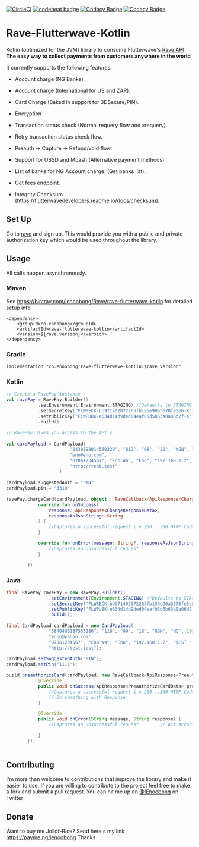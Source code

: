 [![CircleCI](https://circleci.com/gh/IEnoobong/rave-flutterwave/tree/master.svg?style=svg)](https://circleci.com/gh/IEnoobong/rave-flutterwave/tree/master)
[![codebeat badge](https://codebeat.co/badges/8aaf43cf-a48d-414b-8231-353aca8e5c37)](https://codebeat.co/projects/github-com-ienoobong-rave-flutterwave-master)
[![Codacy Badge](https://api.codacy.com/project/badge/Grade/99613c2e68544d3b8121389f42ad9ac1)](https://www.codacy.com/app/IEnoobong/rave-flutterwave?utm_source=github.com&amp;utm_medium=referral&amp;utm_content=IEnoobong/rave-flutterwave&amp;utm_campaign=Badge_Grade)
[![Codacy Badge](https://api.codacy.com/project/badge/Coverage/99613c2e68544d3b8121389f42ad9ac1)](https://www.codacy.com/app/IEnoobong/rave-flutterwave?utm_source=github.com&utm_medium=referral&utm_content=IEnoobong/rave-flutterwave&utm_campaign=Badge_Coverage)

# Rave-Flutterwave-Kotlin

Kotlin (optimized for the JVM) library to consume Flutterwave's [Rave API](https://ravepay.co/api-documentation) **The easy way to 
collect payments from customers anywhere in the world**

It currently supports the following features:

* Account charge (NG Banks)

* Account charge (International for US and ZAR).

* Card Charge (Baked in support for 3DSecure/PIN).

* Encryption

* Transaction status check (Normal requery flow and xrequery).

* Retry transaction status check flow.

* Preauth -> Capture -> Refund/void flow.

* Support for USSD and Mcash (Alternative payment methods).

* List of banks for NG Account charge. (Get banks list).

* Get fees endpoint.

* Integrity Checksum (https://flutterwavedevelopers.readme.io/docs/checksum).

## Set Up

Go to [rave](http://ravepay.co/) and sign up.
This would provide you with a public and private authorization key which would be used throughout the library.


## Usage

All calls happen asynchronously.

### Maven

See https://bintray.com/ienoobong/Rave/rave-flutterwave-kotlin for detailed setup info
```
<dependency>
    <groupId>co.enoobong</groupId>
    <artifactId>rave-flutterwave-kotlin</artifactId>
    <version>${rave.version}</version>
</dependency>
```

### Gradle
```markdown
implementation "co.enoobong:rave-flutterwave-kotlin:$rave_version"
```

### Kotlin
```kotlin
// Create a RavePay instance
val ravePay = RavePay.Builder()
            .setEnvironment(Environment.STAGING) //Defaults to STAGING
            .setSecretKey("FLWSECK-bb971402072265fb156e90a3578fe5e6-X") //Secret Key gotten from dashboard in signup above
            .setPublicKey("FLWPUBK-e634d14d9ded04eaf05d5b63a0a06d2f-X") //Public Key gotten from dashboard in signup above
            .build()
            
// RavePay gives you access to the API's
            
val cardPayload = CardPayload(
                        "5438898014560229", "812", "08", "20", "NGN", "NG", 1000.0,
                        "eno@eno.com",
                        "07061234567", "Eno Wa", "Eno", "192.168.1.2", "TEST " + Date(),
                        "http://test.test"
                    )
                    
cardPayload.suggestedAuth = "PIN"
cardPayload.pin = "3310"
            
ravePay.chargeCard(cardPayload, object : RaveCallback<ApiResponse<ChargeResponseData>>{
            override fun onSuccess(
                response: ApiResponse<ChargeResponseData>,
                responseAsJsonString: String
            ) {
                //Captures a successful request i.e 200...300 HTTP Codes
            }

            override fun onError(message: String?, responseAsJsonString: String?) {
                //Captures an unsuccessful request
            }

        })            
```

### Java

```java
final RavePay ravePay = new RavePay.Builder()
                .setEnvironment(Environment.STAGING) //Defaults to STAGING
                .setSecretKey("FLWSECK-bb971402072265fb156e90a3578fe5e6-X") //Secret Key gotten from dashboard in signup above  
                .setPublicKey("FLWPUBK-e634d14d9ded04eaf05d5b63a0a06d2f-X") //Public Key gotten from dashboard in signup above
                .build();
                
final CardPayload cardPayload = new CardPayload(
                "5840406187553286", "116", "09", "18", "NGN", "NG", 1000,
                "enoo@yahoo.com",
                "07061234567", "Eno Wa", "Eno", "192.168.1.2", "TEST " + new Date(),
                "http://test.test");
                
cardPayload.setSuggestedAuth("PIN");
cardPayload.setPin("1111");                

build.preauthorizeCard(cardPayload, new RaveCallback<ApiResponse<PreauthorizeCardData>>() {
            @Override
            public void onSuccess(ApiResponse<PreauthorizeCardData> preauthorizeCardDataApiResponse, String s) {
                //Captures a successful request i.e 200...300 HTTP Codes
                // Do something with Response
            }

            @Override
            public void onError(String message, String response) {
                //Captures an unsuccessful request        // Act accordingly 

            }
        });                
                
```

## Contributing


I'm more than welcome to contributions that improve the library and make it easier to use.
If you are willing to contribute to the project feel free to make a fork and submit a pull request. 
You can hit me up on [@IEnoobong](http://twitter.com/IEnoobong) on Twitter

## Donate

Want to buy me Jollof-Rice? Send here's my link https://payme.ng/ienoobong Thanks
